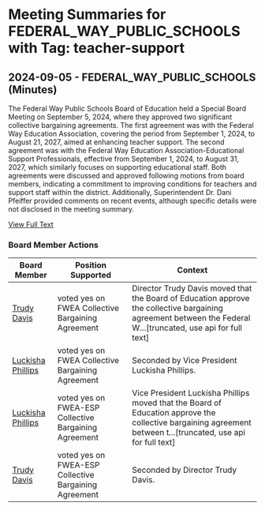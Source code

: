 # Meeting Summaries for FEDERAL_WAY_PUBLIC_SCHOOLS with Tag: teacher-support

## 2024-09-05 - FEDERAL_WAY_PUBLIC_SCHOOLS (Minutes)

The Federal Way Public Schools Board of Education held a Special Board Meeting on September 5, 2024, where they approved two significant collective bargaining agreements. The first agreement was with the Federal Way Education Association, covering the period from September 1, 2024, to August 21, 2027, aimed at enhancing teacher support. The second agreement was with the Federal Way Education Association-Educational Support Professionals, effective from September 1, 2024, to August 31, 2027, which similarly focuses on supporting educational staff. Both agreements were discussed and approved following motions from board members, indicating a commitment to improving conditions for teachers and support staff within the district. Additionally, Superintendent Dr. Dani Pfeiffer provided comments on recent events, although specific details were not disclosed in the meeting summary.

[View Full Text](https://raw.githubusercontent.com/VoronoiPerspectives/WashingtonStateSchoolBoardExplorer/refs/heads/main/data/countries/usa/states/wa/counties/king/school_boards/federal_way_public_schools/2024/2024-09-05-minutes.txt)

### Board Member Actions

| Board Member | Position Supported | Context |
|--------------|--------------------|---------|
| [Trudy Davis](board_member_121.md) | voted yes on FWEA Collective Bargaining Agreement | Director Trudy Davis moved that the Board of Education approve the collective bargaining agreement between the Federal W...[truncated, use api for full text] |
| [Luckisha Phillips](board_member_119.md) | voted yes on FWEA Collective Bargaining Agreement | Seconded by Vice President Luckisha Phillips. |
| [Luckisha Phillips](board_member_119.md) | voted yes on FWEA-ESP Collective Bargaining Agreement | Vice President Luckisha Phillips moved that the Board of Education approve the collective bargaining agreement between t...[truncated, use api for full text] |
| [Trudy Davis](board_member_121.md) | voted yes on FWEA-ESP Collective Bargaining Agreement | Seconded by Director Trudy Davis. |

